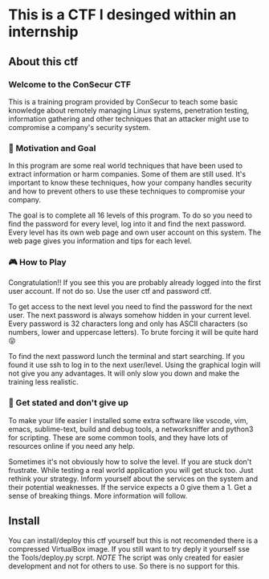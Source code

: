 # This is a CTF I desinged within an internship

## About this ctf

### Welcome to the ConSecur CTF

This is a training program provided by ConSecur to teach some basic knowledge about remotely managing Linux systems, penetration testing, information gathering and other techniques that an attacker might use to compromise a company's security system.

### 🙌 Motivation and Goal

In this program are some real world techniques that have been used to extract information or harm companies. Some of them are still used. It's important to know these techniques, how your company handles security and how to prevent others to use these techniques to compromise your company.

The goal is to complete all 16 levels of this program. To do so you need to find the password for every level, log into it and find the next password. Every level has its own web page and own user account on this system. The web page gives you information and tips for each level.

### 🎮 How to Play

Congratulation!! If you see this you are probably already logged into the first user account. If not do so. Use the user ctf and password ctf.

To get access to the next level you need to find the password for the next user. The next password is always somehow hidden in your current level. Every password is 32 characters long and only has ASCII characters (so numbers, lower and uppercase letters). To brute forcing it will be quite hard 😝

To find the next password lunch the terminal and start searching. If you found it use ssh to log in to the next user/level. Using the graphical login will not give you any advantages. It will only slow you down and make the training less realistic.

### 🏁 Get stated and don't give up

To make your life easier I installed some extra software like vscode, vim, emacs, sublime-text, build and debug tools, a networksniffer and python3 for scripting. These are some common tools, and they have lots of resources online if you need any help.

Sometimes it's not obviously how to solve the level. If you are stuck don't frustrate. While testing a real world application you will get stuck too. Just rethink your strategy. Inform yourself about the services on the system and their potential weaknesses. If the service expects a 0 give them a 1\. Get a sense of breaking things.
More information will follow.

## Install

You can install/deploy this ctf yourself but this is not recomended there is a compressed VirtualBox image. If you still want to try deply it yourself sse the Tools/deploy.py scrpt. *NOTE* The script was only created for easier development and not for others to use. So there is no support for this.

